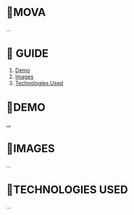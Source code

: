 # **📂MOVA**

...

# **📑 GUIDE**

<ol>
     <li><a href="#demo">Demo</a></li>
     <li><a href="#images">Images</a></li>
     <li><a href="#technologies-used">Technologies Used</a></li>
</ol>

# **🚀DEMO**

[...](...)

# **📸IMAGES**

...

# **💬TECHNOLOGIES USED**

...
